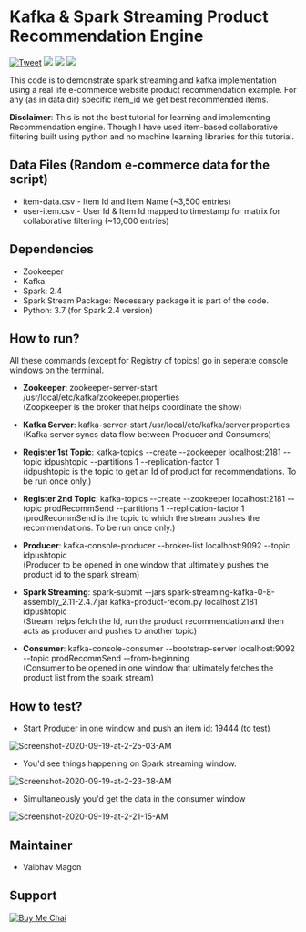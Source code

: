 # Kafka & Spark Streaming Product Recommendation Engine 

[![Tweet](https://img.shields.io/twitter/url/http/shields.io.svg?style=social)](https://twitter.com/intent/tweet?text=Kafka%20spark%20streaming%20product%20recommendation%20engine%20code%20on%20Python%20at&url=https://github.com/vaibhavmagon/Kafka-Spark-Product-Recommendation&via=vaibhavmagon&hashtags=python,kafka,spark,spark-streaming,developers) <img src="https://img.shields.io/static/v1?label=Python&message=3.7&color=<COLOR>"> <img src="https://img.shields.io/static/v1?label=Spark&message=2.4&color=<COLOR>"> <img src="https://img.shields.io/static/v1?label=Build&message=Passing&color=<COLOR>">

This code is to demonstrate spark streaming and kafka implementation using a real life e-commerce website product recommendation example. For any (as in data dir) specific item_id we get best recommended items.

**Disclaimer**: This is not the best tutorial for learning and implementing Recommendation engine. Though I have used item-based collaborative filtering built using python and no machine learning libraries for this tutorial.


## Data Files (Random e-commerce data for the script)

- item-data.csv - Item Id and Item Name (~3,500 entries)
- user-item.csv - User Id & Item Id mapped to timestamp for matrix for collaborative filtering (~10,000 entries)


## Dependencies

- Zookeeper
- Kafka
- Spark: 2.4
- Spark Stream Package: Necessary package it is part of the code.
- Python: 3.7 (for Spark 2.4 version)


## How to run?
All these commands (except for Registry of topics) go in seperate console windows on the terminal.

- **Zookeeper**: zookeeper-server-start /usr/local/etc/kafka/zookeeper.properties <br/>
(Zoopkeeper is the broker that helps coordinate the show)

- **Kafka Server**: kafka-server-start /usr/local/etc/kafka/server.properties <br/>
(Kafka server syncs data flow between Producer and Consumers)

- **Register 1st Topic**: kafka-topics --create --zookeeper localhost:2181 --topic idpushtopic --partitions 1 --replication-factor 1 <br/>
(idpushtopic is the topic to get an Id of product for recommendations. To be run once only.)

- **Register 2nd Topic**: kafka-topics --create --zookeeper localhost:2181 --topic prodRecommSend --partitions 1 --replication-factor 1 <br/>
(prodRecommSend is the topic to which the stream pushes the recommendations. To be run once only.)

- **Producer**: kafka-console-producer --broker-list localhost:9092 --topic idpushtopic <br/>
(Producer to be opened in one window that ultimately pushes the product id to the spark stream)

- **Spark Streaming**: spark-submit --jars spark-streaming-kafka-0-8-assembly_2.11-2.4.7.jar kafka-product-recom.py localhost:2181 idpushtopic <br/>
(Stream helps fetch the Id, run the product recommendation and then acts as producer and pushes to another topic)

- **Consumer**: kafka-console-consumer --bootstrap-server localhost:9092 --topic prodRecommSend --from-beginning <br/>
(Consumer to be opened in one window that ultimately fetches the product list from the spark stream)


## How to test?

- Start Producer in one window and push an item id: 19444 (to test) <br/>

<img src="https://i.ibb.co/4wbKR14/Screenshot-2020-09-19-at-2-25-03-AM.png" alt="Screenshot-2020-09-19-at-2-25-03-AM" border="0">

- You'd see things happening on Spark streaming window. <br/>

<img src="https://i.ibb.co/Rpr4XwD/Screenshot-2020-09-19-at-2-23-38-AM.png" alt="Screenshot-2020-09-19-at-2-23-38-AM" border="0">

- Simultaneously you'd get the data in the consumer window <br/>

<img src="https://i.ibb.co/Qrck5ts/Screenshot-2020-09-19-at-2-21-15-AM.png" alt="Screenshot-2020-09-19-at-2-21-15-AM" border="0">


## Maintainer

- Vaibhav Magon

## Support

[![Buy Me Chai](https://i.ibb.co/Xkdj83y/image-2.png)](https://buymechai.ml/link.html?vpa=vaibhav210991@okaxis&nm=Vaibhav&amt=10)
